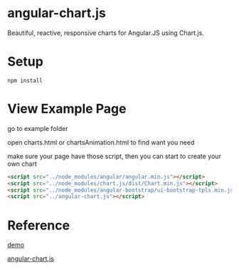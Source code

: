 # angular-chart.js

Beautiful, reactive, responsive charts for Angular.JS using Chart.js.

# Setup

```
npm install
```

# View Example Page

go to example folder

open charts.html or chartsAnimation.html to find want you need


make sure your page have those script, then you can start to create your own chart

```html
<script src="../node_modules/angular/angular.min.js"></script>
<script src="../node_modules/chart.js/dist/Chart.min.js"></script>
<script src="../node_modules/angular-bootstrap/ui-bootstrap-tpls.min.js"></script>
<script src="../angular-chart.js"></script>
```



# Reference
[demo](http://jtblin.github.io/angular-chart.js/) 

[angular-chart.js](https://github.com/jtblin/angular-chart.js)